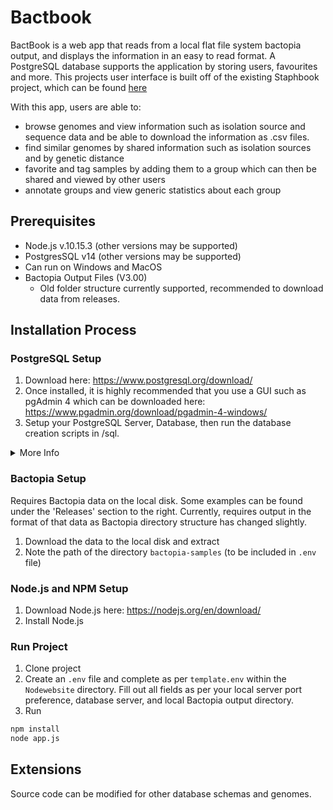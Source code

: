 # Bactbook
BactBook is a web app that reads from a local flat file system bactopia output, and displays the information in an easy to read format. A PostgreSQL database supports the application by storing users, favourites and more. This projects user interface is built off of the existing Staphbook project, which can be found [here](https://github.com/maiscodes/Staphbook)

With this app, users are able to:
- browse genomes and view information such as isolation source and sequence data and be able to download the information as .csv files.
- find similar genomes by shared information such as isolation sources and by genetic distance
- favorite and tag samples by adding them to a group which can then be shared and viewed by other users
- annotate groups and view generic statistics about each group

## Prerequisites
- Node.js v.10.15.3 (other versions may be supported)
- PostgresSQL v14 (other versions may be supported)
- Can run on Windows and MacOS
- Bactopia Output Files  (V3.00)
  - Old folder structure currently supported, recommended to download data from releases.

## Installation Process
### PostgreSQL Setup
1. Download here: https://www.postgresql.org/download/
2. Once installed, it is highly recommended that you use a GUI such as pgAdmin 4 which can be downloaded here: https://www.pgadmin.org/download/pgadmin-4-windows/
3. Setup your PostgreSQL Server, Database, then run the database creation scripts in /sql.

<details>
  <summary>More Info</summary>
  With a Postgres database server created and running locally, the scripts can be executed on the command line:
  
  ```{bash}
  cd Nodewebsite/sql
  psql {db_name} < bactopia_role.sql
  psql {db_name} < create_tables.sql
  ```
</details>


### Bactopia Setup
Requires Bactopia data on the local disk. Some examples can be found under the 'Releases' section to the right.
Currently, requires output in the format of that data as Bactopia directory structure has changed slightly. 
1. Download the data to the local disk and extract
2. Note the path of the directory `bactopia-samples` (to be included in `.env` file)

### Node.js and NPM Setup
1. Download Node.js here: https://nodejs.org/en/download/
2. Install Node.js

### Run Project
1. Clone project
2. Create an `.env` file and complete as per `template.env` within the `Nodewebsite` directory. Fill out all fields as per your local server port preference, database server, and local Bactopia output directory.
3. Run 
```bash
npm install
node app.js
```
## Extensions
Source code can be modified for other database schemas and genomes.
